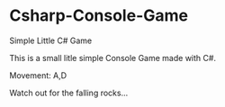 # Csharp-Console-Game


Simple Little C# Game



This is a small litle simple Console Game
made with C#.


Movement: A,D

Watch out for the falling rocks...
